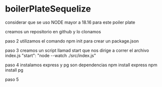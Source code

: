# boilerPlateSequelize
considerar que se uso NODE mayor a 18.16 para este poiler plate

creamos un repositorio en github y lo clonamos

paso 2
utilizamos el comando 
npm init 
para crear un package.json

paso 3
creamos un script llamad start que  nos dirige a correr el archivo index.js
    "start": "node --watch ./src/index.js"


paso 4
instalamos express y pg son dependencias 
npm install express 
npm install pg 

paso 5





